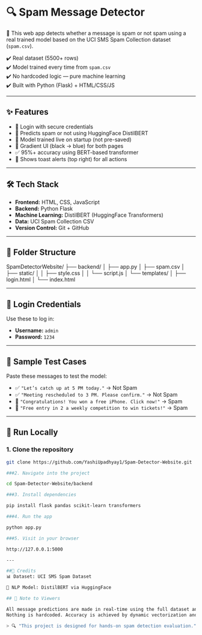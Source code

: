 # 🔍 Spam Message Detector

🚀 This web app detects whether a message is spam or not spam using a real trained model based on the UCI SMS Spam Collection dataset (`spam.csv`).

✔️ Real dataset (5500+ rows)  
✔️ Model trained every time from `spam.csv`  
✔️ No hardcoded logic — pure machine learning  
✔️ Built with Python (Flask) + HTML/CSS/JS

---

## ✨ Features

- 🔐 Login with secure credentials
- 🤖 Predicts spam or not using HuggingFace DistilBERT
- 🧠 Model trained live on startup (not pre-saved)
- 🌈 Gradient UI (black → blue) for both pages
- ✅ 95%+ accuracy using BERT-based transformer
- 🔔 Shows toast alerts (top right) for all actions

---

## 🛠️ Tech Stack

- **Frontend:** HTML, CSS, JavaScript  
- **Backend:** Python Flask  
- **Machine Learning:** DistilBERT (HuggingFace Transformers)  
- **Data:** UCI Spam Collection CSV  
- **Version Control:** Git + GitHub

---

## 📁 Folder Structure

SpamDetectorWebsite/
├── backend/
│ ├── app.py
│ ├── spam.csv
│ ├── static/
│ │ ├── style.css
│ │ └── script.js
│ └── templates/
│ ├── login.html
│ └── index.html


---

## 🔐 Login Credentials

Use these to log in:

- **Username:** `admin`
- **Password:** `1234`

---

## 🧪 Sample Test Cases

Paste these messages to test the model:

- ✅ `"Let’s catch up at 5 PM today."` → Not Spam  
- ✅ `"Meeting rescheduled to 3 PM. Please confirm."` → Not Spam  
- 🚫 `"Congratulations! You won a free iPhone. Click now!"` → Spam  
- 🚫 `"Free entry in 2 a weekly competition to win tickets!"` → Spam

---

## 🚀 Run Locally

### 1. Clone the repository

```bash
git clone https://github.com/YashiUpadhyay1/Spam-Detector-Website.git

###2. Navigate into the project

cd Spam-Detector-Website/backend

###3. Install dependencies

pip install flask pandas scikit-learn transformers

###4. Run the app

python app.py

###5. Visit in your browser

http://127.0.0.1:5000

---

##🙏 Credits
📊 Dataset: UCI SMS Spam Dataset

🤖 NLP Model: DistilBERT via HuggingFace

## 📌 Note to Viewers

All message predictions are made in real-time using the full dataset and trained model.
Nothing is hardcoded. Accuracy is achieved by dynamic vectorization and DistilBERT classification.

> 🔍 "This project is designed for hands-on spam detection evaluation."
